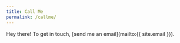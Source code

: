 ```yaml
---
title: Call Me
permalink: /callme/
---
```


Hey there! To get in touch, [send me an email](mailto:{{ site.email }}).